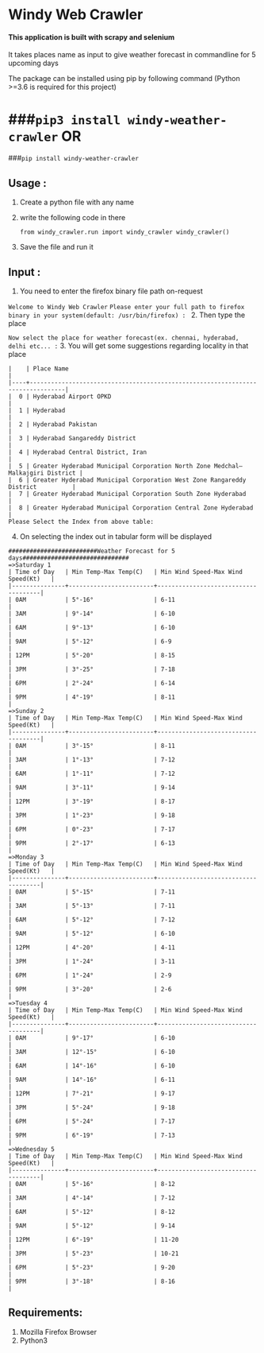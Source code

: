 # Windy Web Crawler
#### This application is built with scrapy and selenium

It takes places name as input to give weather forecast in commandline for 5 upcoming days

The package can be installed using pip by following command
(Python >=3.6 is required for this project)

###`pip3 install windy-weather-crawler`
OR
=
###`pip install windy-weather-crawler`

## Usage :
1. Create a python file with any name
2. write the following code in there

    ``from windy_crawler.run import windy_crawler
      windy_crawler()``

3. Save the file and run it

## Input :
1. You need to enter the firefox binary file path on-request

`Welcome to Windy Web Crawler`
`Please enter your full path to firefox binary in your system(default: /usr/bin/firefox) :
`
2. Then type the place

`Now select the place for weather forecast(ex. chennai, hyderabad, delhi etc... :`
3. You will get some suggestions regarding locality in that place
```
|    | Place Name                                                                     |
|----+--------------------------------------------------------------------------------|
|  0 | Hyderabad Airport OPKD                                                         |
|  1 | Hyderabad                                                                      |
|  2 | Hyderabad Pakistan                                                             |
|  3 | Hyderabad Sangareddy District                                                  |
|  4 | Hyderabad Central District, Iran                                               |
|  5 | Greater Hyderabad Municipal Corporation North Zone Medchal–Malkajgiri District |
|  6 | Greater Hyderabad Municipal Corporation West Zone Rangareddy District          |
|  7 | Greater Hyderabad Municipal Corporation South Zone Hyderabad                   |
|  8 | Greater Hyderabad Municipal Corporation Central Zone Hyderabad                 |
Please Select the Index from above table: 
```
4. On selecting the index out in tabular form will be displayed

```
#########################Weather Forecast for 5 days##############################
=>Saturday 1
| Time of Day   | Min Temp-Max Temp(C)   | Min Wind Speed-Max Wind Speed(Kt)   |
|---------------+------------------------+-------------------------------------|
| 0AM           | 5°-16°                 | 6-11                                |
| 3AM           | 9°-14°                 | 6-10                                |
| 6AM           | 9°-13°                 | 6-10                                |
| 9AM           | 5°-12°                 | 6-9                                 |
| 12PM          | 5°-20°                 | 8-15                                |
| 3PM           | 3°-25°                 | 7-18                                |
| 6PM           | 2°-24°                 | 6-14                                |
| 9PM           | 4°-19°                 | 8-11                                |
=>Sunday 2
| Time of Day   | Min Temp-Max Temp(C)   | Min Wind Speed-Max Wind Speed(Kt)   |
|---------------+------------------------+-------------------------------------|
| 0AM           | 3°-15°                 | 8-11                                |
| 3AM           | 1°-13°                 | 7-12                                |
| 6AM           | 1°-11°                 | 7-12                                |
| 9AM           | 3°-11°                 | 9-14                                |
| 12PM          | 3°-19°                 | 8-17                                |
| 3PM           | 1°-23°                 | 9-18                                |
| 6PM           | 0°-23°                 | 7-17                                |
| 9PM           | 2°-17°                 | 6-13                                |
=>Monday 3
| Time of Day   | Min Temp-Max Temp(C)   | Min Wind Speed-Max Wind Speed(Kt)   |
|---------------+------------------------+-------------------------------------|
| 0AM           | 5°-15°                 | 7-11                                |
| 3AM           | 5°-13°                 | 7-11                                |
| 6AM           | 5°-12°                 | 7-12                                |
| 9AM           | 5°-12°                 | 6-10                                |
| 12PM          | 4°-20°                 | 4-11                                |
| 3PM           | 1°-24°                 | 3-11                                |
| 6PM           | 1°-24°                 | 2-9                                 |
| 9PM           | 3°-20°                 | 2-6                                 |
=>Tuesday 4
| Time of Day   | Min Temp-Max Temp(C)   | Min Wind Speed-Max Wind Speed(Kt)   |
|---------------+------------------------+-------------------------------------|
| 0AM           | 9°-17°                 | 6-10                                |
| 3AM           | 12°-15°                | 6-10                                |
| 6AM           | 14°-16°                | 6-10                                |
| 9AM           | 14°-16°                | 6-11                                |
| 12PM          | 7°-21°                 | 9-17                                |
| 3PM           | 5°-24°                 | 9-18                                |
| 6PM           | 5°-24°                 | 7-17                                |
| 9PM           | 6°-19°                 | 7-13                                |
=>Wednesday 5
| Time of Day   | Min Temp-Max Temp(C)   | Min Wind Speed-Max Wind Speed(Kt)   |
|---------------+------------------------+-------------------------------------|
| 0AM           | 5°-16°                 | 8-12                                |
| 3AM           | 4°-14°                 | 7-12                                |
| 6AM           | 5°-12°                 | 8-12                                |
| 9AM           | 5°-12°                 | 9-14                                |
| 12PM          | 6°-19°                 | 11-20                               |
| 3PM           | 5°-23°                 | 10-21                               |
| 6PM           | 5°-23°                 | 9-20                                |
| 9PM           | 3°-18°                 | 8-16                                |
```

## Requirements:
1. Mozilla Firefox Browser
2. Python3
